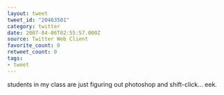 ```yaml
---
layout: tweet
tweet_id: "20463501"
category: twitter
date: 2007-04-06T02:55:57.000Z
source: Twitter Web Client
favorite_count: 0
retweet_count: 0
tags:
- tweet
---
```


students in my class are just figuring out photoshop and shift-click... eek.
